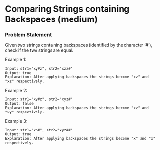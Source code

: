 # Comparing Strings containing Backspaces (medium)

### Problem Statement
Given two strings containing backspaces (identified by the character ‘#’), check if the two strings are equal.

Example 1:
```
Input: str1="xy#z", str2="xzz#"
Output: true
Explanation: After applying backspaces the strings become "xz" and "xz" respectively.
```
Example 2:
```
Input: str1="xy#z", str2="xyz#"
Output: false
Explanation: After applying backspaces the strings become "xz" and "xy" respectively.
```
Example 3:
```
Input: str1="xp#", str2="xyz##"
Output: true
Explanation: After applying backspaces the strings become "x" and "x" respectively.
```
